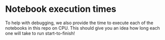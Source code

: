 # Notebook execution times

To help with debugging, we also provide the time to execute each of the notebooks in this repo on CPU. This should
give you an idea how long each one will take to run start-to-finish!

```{nb-exec-table}
```
